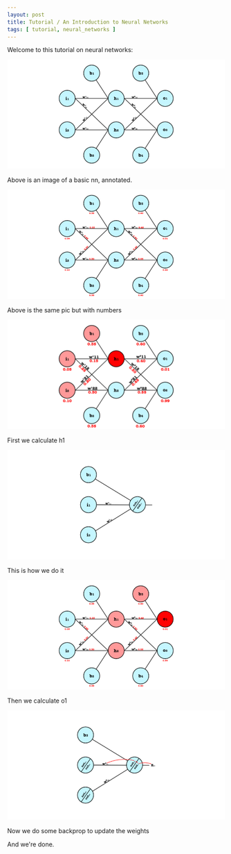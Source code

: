 ```yaml
---
layout: post
title: Tutorial / An Introduction to Neural Networks
tags: [ tutorial, neural_networks ]
---
```


Welcome to this tutorial on neural networks:

![basic_nn_annotated](/images/basic_nn/basic_nn_annotated.png)

Above is an image of a basic nn, annotated.

![basic_nn_numbers](/images/basic_nn/basic_nn_numbers.png)

Above is the same pic but with numbers

![basic_nn_calc_h1](/images/basic_nn/basic_nn_calc_h1_updated.png)

First we calculate h1

![basic_nn_calc_indepth](/images/basic_nn/basic_nn_calc_indepth.png)

This is how we do it

![basic_nn_calc_o1](/images/basic_nn/basic_nn_calc_o1.png)

Then we calculate o1

![basic_nn_backprop_1](/images/basic_nn/basic_nn_calc_backprop_1.png)

Now we do some backprop to update the weights

And we're done.

